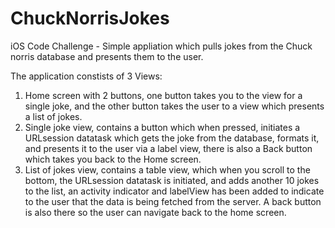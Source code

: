 # ChuckNorrisJokes
iOS Code Challenge - Simple appliation which pulls jokes from the Chuck norris database and presents them to the user.

The application constists of 3 Views:
1. Home screen with 2 buttons, one button takes you to the view for a single joke, and the other button takes the user to a view which presents a list of jokes.
2. Single joke view, contains a button which when pressed, initiates a URLsession datatask which gets the joke from the database, formats it, and presents it to the user via a label view, there is also a Back button which takes you back to the Home screen.
3. List of jokes view, contains a table view, which when you scroll to the bottom, the URLsession datatask is initiated, and adds another 10 jokes to the list, an activity indicator and labelView has been added to indicate to the user that the data is being fetched from the server. A back button is also there so the user can navigate back to the home screen.
